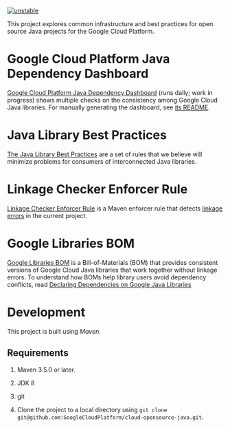 [![unstable](http://badges.github.io/stability-badges/dist/unstable.svg)](http://github.com/badges/stability-badges)

This project explores common infrastructure and best practices for open source
Java projects for the Google Cloud Platform.

# Google Cloud Platform Java Dependency Dashboard

[Google Cloud Platform Java Dependency Dashboard](
https://storage.googleapis.com/cloud-opensource-java-dashboard/com.google.cloud/libraries-bom/snapshot/index.html)
(runs daily; work in progress) shows multiple checks on the consistency among
Google Cloud Java libraries. For manually generating the dashboard, see
[its README](./dashboard/README.md).

# Java Library Best Practices

[The Java Library Best Practices](https://googlecloudplatform.github.io/cloud-opensource-java/)
are a set of rules that we believe will minimize problems for consumers of
interconnected Java libraries.

# Linkage Checker Enforcer Rule

[Linkage Checker Enforcer Rule](./enforcer-rules)  is a Maven enforcer rule that
detects [linkage errors](
./library-best-practices/glossary.md#types-of-conflicts-and-compatibility) in
the current project.

# Google Libraries BOM

[Google Libraries BOM](boms/cloud-oss-bom) is a Bill-of-Materials (BOM) that
provides consistent versions of Google Cloud Java libraries that work together
without linkage errors.
To understand how BOMs help library users avoid dependency conflicts, read
[Declaring Dependencies on Google Java Libraries](DECLARING_DEPENDENCIES.md)

# Development

This project is built using _Maven_.

## Requirements

1. Maven 3.5.0 or later.

1. JDK 8

1. git

1. Clone the project to a local directory using `git clone
   git@github.com:GoogleCloudPlatform/cloud-opensource-java.git`.
